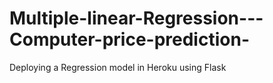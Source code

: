 # Multiple-linear-Regression---Computer-price-prediction-
Deploying a Regression model in Heroku using Flask
